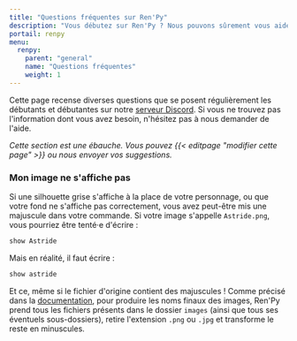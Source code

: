 ```yaml
---
title: "Questions fréquentes sur Ren'Py"
description: "Vous débutez sur Ren'Py ? Nous pouvons sûrement vous aider. Voici les réponses à toutes les questions que peuvent se poser les débutants et débutantes."
portail: renpy
menu:
  renpy:
    parent: "general"
    name: "Questions fréquentes"
    weight: 1
---
```


Cette page recense diverses questions que se posent régulièrement les débutants et débutantes sur notre [serveur Discord](https://discord.gg/RrBppaj). Si vous ne trouvez pas l'information dont vous avez besoin, n'hésitez pas à nous demander de l'aide.

*Cette section est une ébauche. Vous pouvez {{< editpage "modifier cette page" >}} ou nous envoyer vos suggestions.*

### Mon image ne s'affiche pas

Si une silhouette grise s'affiche à la place de votre personnage, ou que votre fond ne s'affiche pas correctement, vous avez peut-être mis une majuscule dans votre commande. Si votre image s'appelle `Astride.png`, vous pourriez être tenté·e d'écrire :

```python
show Astride
```

Mais en réalité, il faut écrire :

```python
show astride
```

Et ce, même si le fichier d'origine contient des majuscules ! Comme précisé dans la [documentation](https://www.renpy.org/doc/html/displaying_images.html#images-directory), pour produire les noms finaux des images, Ren'Py prend tous les fichiers présents dans le dossier `images` (ainsi que tous ses éventuels sous-dossiers), retire l'extension `.png` ou `.jpg` et transforme le reste en minuscules.
